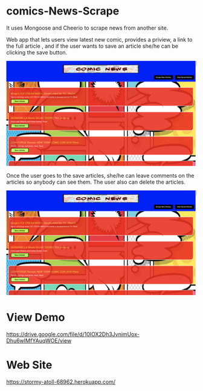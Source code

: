# comics-News-Scrape

It uses Mongoose and Cheerio to scrape news from another site.

Web app that lets users view latest new comic, provides a priview, a link to the full article , and if the user wants to save an article she/he can be clicking the save button. 

![Initial](https://github.com/ksalazar91/comics-News-Scrape/blob/master/1.png)


Once the user goes to the save articles, she/he can leave comments on the articles so anybody can see them. 
The user also can delete the articles.

![save articles](https://github.com/ksalazar91/comics-News-Scrape/blob/master/1.png)


# View Demo 
https://drive.google.com/file/d/10IOX2Dh3JvnimUox-Dhu6wIMfYAuqWOE/view

# Web Site

https://stormy-atoll-68962.herokuapp.com/